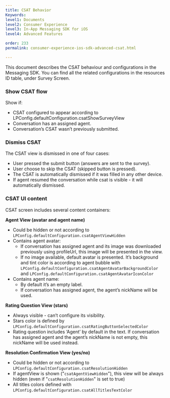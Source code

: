 ```yaml
---
title: CSAT Behavior
Keywords:
level1: Documents
level2: Consumer Experience
level3: In-App Messaging SDK for iOS
level4: Advanced Features

order: 233
permalink: consumer-experience-ios-sdk-advanced-csat.html

---
```


This document describes the CSAT behaviour and configurations in the Messaging SDK.
You can find all the related configurations in the resources ID table, under Survey Screen.

### Show CSAT flow

Show if:

- CSAT configured to appear according to LPConfig.defaultConfiguration.csatShowSurveyView
- Conversation has an assigned agent.
- Conversation’s CSAT wasn’t previously submitted.

### Dismiss CSAT

The CSAT view is dismissed in one of four cases: 

- User pressed the submit button (answers are sent to the survey).
- User choose to skip the CSAT (skipped button is pressed).
- The CSAT is automatically dismissed if it was filled in any other device.
- If agent resumed the conversation while csat is visible - it will automatically dismissed.

### CSAT UI content

CSAT screen includes several content containers:

**Agent View (avatar and agent name)**

- Could be hidden or not according to `LPConfig.defaultConfiguration.csatAgentViewHidden`
- Contains agent avatar:
	- If conversation has assigned agent and its image was downloaded previously using profileUrl, this image will be presented in the view.
	- If no image available, default avatar is presented. It’s background and tint color is according to agent bubble with `LPConfig.defaultConfiguration.csatAgentAvatarBackgroundColor`  and `LPConfig.defaultConfiguration.csatAgentAvatarIconColor`
- Contains agent name:
	- By default it’s an empty label.
	- If conversation has assigned agent, the agent’s nickName will be used.

**Rating Question View (stars)**

- Always visible - can’t configure its visibility. 
- Stars color is defined by `LPConfig.defaultConfiguration.csatRatingButtonSelectedColor`
- Rating question includes ‘Agent’ by default in the text. If conversation has assigned agent and the agent’s nickName is not empty, this nickName will be used instead.

**Resolution Confirmation View (yes/no)**

- Could be hidden or not according to `LPConfig.defaultConfiguration.csatResolutionHidden`
- If agentView is shown ("`csatAgentViewHidden`"), this view will be always hidden (even if "`csatResolutionHidden`" is set to true)
- All titles colors defined with `LPConfig.defaultConfiguration.csatAllTitlesTextColor`
